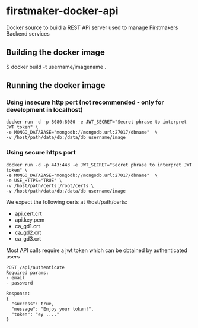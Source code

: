 # firstmaker-docker-api

Docker source to build a REST APi server used to manage Firstmakers Backend services

## Building the docker image
$ docker build -t username/imagename .

## Running the docker image
### Using insecure http port (not recommended - only for development in localhost)
```
docker run -d -p 8080:8080 -e JWT_SECRET="Secret phrase to interpret JWT token" \
-e MONGO_DATABASE="mongodb://mongodb.url:27017/dbname"  \
-v /host/path/data/db:/data/db username/image
```
### Using secure https port
```
docker run -d -p 443:443 -e JWT_SECRET="Secret phrase to interpret JWT token" \
-e MONGO_DATABASE="mongodb://mongodb.url:27017/dbname"  \
-e USE_HTTPS="TRUE" \
-v /host/path/certs:/root/certs \
-v /host/path/data/db:/data/db username/image
```
We expect the following certs at /host/path/certs: 
- api.cert.crt  
- api.key.pem  
- ca_gd1.crt  
- ca_gd2.crt  
- ca_gd3.crt

Most API calls require a jwt token which can be obtained by authenticated users

```
POST /api/authenticate
Required params: 
- email
- password

Response:
{
  "success": true,
  "message": "Enjoy your token!",
  "token": "ey ...."
}
```
